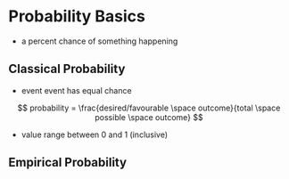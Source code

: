 # Probability Basics

* a percent chance of something happening

## Classical Probability

* event event has equal chance

$$
    probability = \frac{desired/favourable \space outcome}{total \space possible \space outcome}
$$

* value range between 0 and 1 (inclusive)

## Empirical Probability

